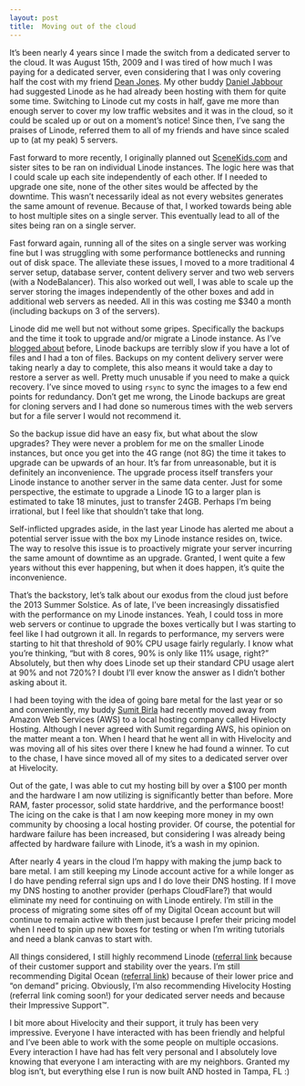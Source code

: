 ```yaml
---
layout: post
title:  Moving out of the cloud
---
```


It’s been nearly 4 years since I made the switch from a dedicated server to the cloud. It was August 15th, 2009 and I was tired of how much I was paying for a dedicated server, even considering that I was only covering half the cost with my friend [Dean Jones](http://deanproxy.com). My other buddy [Daniel Jabbour](http://zchicken.com) had suggested Linode as he had already been hosting with them for quite some time. Switching to Linode cut my costs in half, gave me more than enough server to cover my low traffic websites and it was in the cloud, so it could be scaled up or out on a moment’s notice! Since then, I’ve sang the praises of Linode, referred them to all of my friends and have since scaled up to (at my peak) 5 servers.

Fast forward to more recently, I originally planned out [SceneKids.com](http://scenekids.com) and sister sites to be ran on individual Linode instances. The logic here was that I could scale up each site independently of each other. If I needed to upgrade one site, none of the other sites would be affected by the downtime. This wasn’t necessarily ideal as not every websites generates the same amount of revenue. Because of that, I worked towards being able to host multiple sites on a single server. This eventually lead to all of the sites being ran on a single server.

Fast forward again, running all of the sites on a single server was working fine but I was struggling with some performance bottlenecks and running out of disk space. The alleviate these issues, I moved to a more traditional 4 server setup, database server, content delivery server and two web servers (with a NodeBalancer). This also worked out well, I was able to scale up the server storing the images independently of the other boxes and add in additional web servers as needed. All in this was costing me $340 a month (including backups on 3 of the servers).

Linode did me well but not without some gripes. Specifically the backups and the time it took to upgrade and/or migrate a Linode instance. As I’ve [blogged about](/2013/03/04/directory-based-sharding/) before, Linode backups are terribly slow if you have a lot of files and I had a ton of files. Backups on my content delivery server were taking nearly a day to complete, this also means it would take a day to restore a server as well. Pretty much unusable if you need to make a quick recovery. I’ve since moved to using `rsync` to sync the images to a few end points for redundancy. Don’t get me wrong, the Linode backups are great for cloning servers and I had done so numerous times with the web servers but for a file server I would not recommend it.

So the backup issue did have an easy fix, but what about the slow upgrades? They were never a problem for me on the smaller Linode instances, but once you get into the 4G range (not 8G) the time it takes to upgrade can be upwards of an hour. It’s far from unreasonable, but it is definitely an inconvenience. The upgrade process itself transfers your Linode instance to another server in the same data center. Just for some perspective, the estimate to upgrade a Linode 1G to a larger plan is estimated to take 18 minutes, just to transfer 24GB. Perhaps I’m being irrational, but I feel like that shouldn’t take that long.

Self-inflicted upgrades aside, in the last year Linode has alerted me about a potential server issue with the box my Linode instance resides on, twice. The way to resolve this issue is to proactively migrate your server incurring the same amount of downtime as an upgrade. Granted, I went quite a few years without this ever happening, but when it does happen, it’s quite the inconvenience.

That’s the backstory, let’s talk about our exodus from the cloud just before the 2013 Summer Solstice. As of late, I’ve been increasingly dissatisfied with the performance on my Linode instances. Yeah, I could toss in more web servers or continue to upgrade the boxes vertically but I was starting to feel like I had outgrown it all. In regards to performance, my servers were starting to hit that threshold of 90% CPU usage fairly regularly. I know what you’re thinking, “but with 8 cores, 90% is only like 11% usage, right?” Absolutely, but then why does Linode set up their standard CPU usage alert at 90% and not 720%? I doubt I’ll ever know the answer as I didn’t bother asking about it.

I had been toying with the idea of going bare metal for the last year or so and conveniently, my buddy [Sumit Birla](http://sumitbirla.com) had recently moved away from Amazon Web Services (AWS) to a local hosting company called Hivelocty Hosting. Although I never agreed with Sumit regarding AWS, his opinion on the matter meant a ton. When I heard that he went all in with Hivelocity and was moving all of his sites over there I knew he had found a winner. To cut to the chase, I have since moved all of my sites to a dedicated server over at Hivelocity.

Out of the gate, I was able to cut my hosting bill by over a $100 per month and the hardware I am now utilizing is significantly better than before. More RAM, faster processor, solid state harddrive, and the performance boost! The icing on the cake is that I am now keeping more money in my own community by choosing a local hosting provider. Of course, the potential for hardware failure has been increased, but considering I was already being affected by hardware failure with Linode, it’s a wash in my opinion.

After nearly 4 years in the cloud I’m happy with making the jump back to bare metal. I am still keeping my Linode account active for a while longer as I do have pending referral sign ups and I do love their DNS hosting. If I move my DNS hosting to another provider (perhaps CloudFlare?) that would eliminate my need for continuing on with Linode entirely. I’m still in the process of migrating some sites off of my Digital Ocean account but will continue to remain active with them just because I prefer their pricing model when I need to spin up new boxes for testing or when I’m writing tutorials and need a blank canvas to start with.

All things considered, I still highly recommend Linode ([referral link](http://www.linode.com/?r=5f682793582e82ce686747c851b998dc1f86a55b) because of their customer support and stability over the years. I’m still recommending Digital Ocean ([referral link](https://www.digitalocean.com/?refcode=c35d26de972b)) because of their lower price and “on demand” pricing. Obviously, I’m also recommending Hivelocity Hosting (referral link coming soon!) for your dedicated server needs and because their Impressive Support&trade;.

I bit more about Hivelocity and their support, it truly has been very impressive. Everyone I have interacted with has been friendly and helpful and I’ve been able to work with the some people on multiple occasions. Every interaction I have had has felt very personal and I absolutely love knowing that everyone I am interacting with are my neighbors. Granted my blog isn’t, but everything else I run is now built AND hosted in Tampa, FL :)

